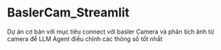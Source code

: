 # BaslerCam_Streamlit
Dự án cơ bản với mục tiêu connect với basler Camera và phân tích ảnh từ camera để LLM Agent điều chỉnh các thông số tốt nhất
